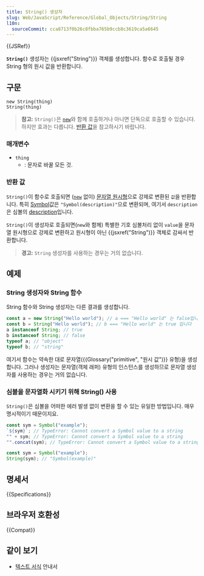 ```yaml
---
title: String() 생성자
slug: Web/JavaScript/Reference/Global_Objects/String/String
l10n:
  sourceCommit: cca8713f0b26c8fbba765b9ccb8c3619ca5a6645
---
```


{{JSRef}}

**`String()`** 생성자는 {{jsxref("String")}} 객체를 생성합니다. 함수로 호출될 경우 String 형의 원시 값을 반환합니다.

## 구문

```js-nolint
new String(thing)
String(thing)
```

> **참고:** `String()`은 [`new`](/ko/docs/Web/JavaScript/Reference/Operators/new)와 함께 호출하거나 아니면 단독으로 호출할 수 있습니다. 하지만 효과는 다릅니다. [반환 값](#반환_값)을 참고하시기 바랍니다.

### 매개변수

- `thing`
  - : 문자로 바꿀 모든 것.

### 반환 값

`String()`이 함수로 호출되면 ([`new`](/ko/docs/Web/JavaScript/Reference/Operators/new) 없이) [문자열 원시형](/ko/docs/Web/JavaScript/Reference/Global_Objects/String#string_coercion)으로 강제로 변환된 `값`을 반환합니다. 특히 [Symbol](/ko/docs/Web/JavaScript/Reference/Global_Objects/Symbol)값은 `"Symbol(description)"`으로 변환되며, 여기서 `description`은 심볼의 [description](/ko/docs/Web/JavaScript/Reference/Global_Objects/Symbol/description)입니다.

`String()`이 생성자로 호출되면(`new`와 함께) 특별한 기호 심볼처리 없이 `value`을 문자열 원시형으로 강제로 변환하고 원시형이 아닌 {{jsxref("String")}} 객체로 감싸서 반환합니다.

> **경고:** `String` 생성자를 사용하는 경우는 거의 없습니다.

## 예제

### String 생성자와 String 함수

String 함수와 String 생성자는 다른 결과를 생성합니다.

```js
const a = new String("Hello world"); // a === "Hello world" 는 false입니다.
const b = String("Hello world"); // b === "Hello world" 는 true 입니다
a instanceof String; // true
b instanceof String; // false
typeof a; // "object"
typeof b; // "string"
```

여기서 함수는 약속한 대로 문자열({{Glossary("primitive", "원시 값")}} 유형)을 생성합니다. 그러나 생성자는 문자열(객체 래퍼) 유형의 인스턴스를 생성하므로 문자열 생성자를 사용하는 경우는 거의 없습니다.

### 심볼을 문자열화 시키기 위해 String() 사용

`String()`은 심볼을 어떠한 에러 발생 없이 변환을 할 수 있는 유일한 방법입니다. 매우 명시적이기 때문이지요.

```js example-bad
const sym = Symbol("example");
`${sym}`; // TypeError: Cannot convert a Symbol value to a string
"" + sym; // TypeError: Cannot convert a Symbol value to a string
"".concat(sym); // TypeError: Cannot convert a Symbol value to a string
```

```js example-good
const sym = Symbol("example");
String(sym); // "Symbol(example)"
```

## 명세서

{{Specifications}}

## 브라우저 호환성

{{Compat}}

## 같이 보기

- [텍스트 서식](/ko/docs/Web/JavaScript/Guide/Text_formatting) 안내서
